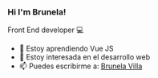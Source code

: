 ### Hi I'm Brunela!

Front End developer :computer:
- 🌱 Estoy aprendiendo Vue JS 
- 🤔 Estoy interesada en el desarrollo web
- 📫 Puedes escribirme a: [Brunela Villa](mailto:b.villacastro@gmail.com?subject=[GitHub]%20Source%20Han%20Sans)
